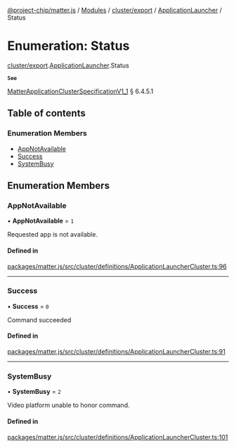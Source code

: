 [@project-chip/matter.js](../README.md) / [Modules](../modules.md) / [cluster/export](../modules/cluster_export.md) / [ApplicationLauncher](../modules/cluster_export.ApplicationLauncher.md) / Status

# Enumeration: Status

[cluster/export](../modules/cluster_export.md).[ApplicationLauncher](../modules/cluster_export.ApplicationLauncher.md).Status

**`See`**

[MatterApplicationClusterSpecificationV1_1](../interfaces/spec_export.MatterApplicationClusterSpecificationV1_1.md) § 6.4.5.1

## Table of contents

### Enumeration Members

- [AppNotAvailable](cluster_export.ApplicationLauncher.Status.md#appnotavailable)
- [Success](cluster_export.ApplicationLauncher.Status.md#success)
- [SystemBusy](cluster_export.ApplicationLauncher.Status.md#systembusy)

## Enumeration Members

### AppNotAvailable

• **AppNotAvailable** = ``1``

Requested app is not available.

#### Defined in

[packages/matter.js/src/cluster/definitions/ApplicationLauncherCluster.ts:96](https://github.com/project-chip/matter.js/blob/e87b236f/packages/matter.js/src/cluster/definitions/ApplicationLauncherCluster.ts#L96)

___

### Success

• **Success** = ``0``

Command succeeded

#### Defined in

[packages/matter.js/src/cluster/definitions/ApplicationLauncherCluster.ts:91](https://github.com/project-chip/matter.js/blob/e87b236f/packages/matter.js/src/cluster/definitions/ApplicationLauncherCluster.ts#L91)

___

### SystemBusy

• **SystemBusy** = ``2``

Video platform unable to honor command.

#### Defined in

[packages/matter.js/src/cluster/definitions/ApplicationLauncherCluster.ts:101](https://github.com/project-chip/matter.js/blob/e87b236f/packages/matter.js/src/cluster/definitions/ApplicationLauncherCluster.ts#L101)
